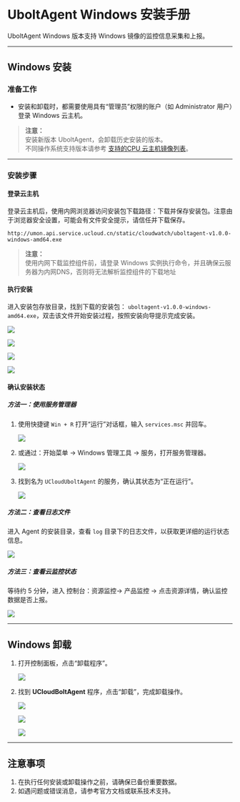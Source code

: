 
# UboltAgent Windows 安装手册

UboltAgent Windows 版本支持 Windows 镜像的监控信息采集和上报。

---

## Windows 安装

### 准备工作

- 安装和卸载时，都需要使用具有“管理员”权限的账户（如 Administrator 用户）登录 Windows 云主机。
> **注意：**  
> 安装新版本 UboltAgent，会卸载历史安装的版本。   
> 不同操作系统支持版本请参考 [支持的CPU 云主机镜像列表](cloudwatch\ublotagent\CPUHostImageList.md)。
---

### 安装步骤

#### 登录云主机

登录云主机后，使用内网浏览器访问安装包下载路径：下载并保存安装包。注意由于浏览器安全设置，可能会有文件安全提示，请信任并下载保存。

```
http://umon.api.service.ucloud.cn/static/cloudwatch/uboltagent-v1.0.0-windows-amd64.exe
```
> **注意：**  
> 使用内网下载监控组件前，请登录 Windows 实例执行命令，并且确保云服务器为内网DNS，否则将无法解析监控组件的下载地址
#### 执行安装

进入安装包存放目录，找到下载的安装包：  `uboltagent-v1.0.0-windows-amd64.exe`，双击该文件开始安装过程，按照安装向导提示完成安装。

![](images\Windows安装向导-1.PNG)

![](images\Windows安装向导-2.PNG)

![](images\Windows安装向导-3.PNG)

![](images\Windows安装向导-4.PNG)

#### 确认安装状态

##### 方法一：使用服务管理器

1. 使用快捷键 `Win + R` 打开“运行”对话框，输入 `services.msc` 并回车。

   ![](images\打开服务管理器1.png)

2. 或通过：开始菜单 -> Windows 管理工具 -> 服务，打开服务管理器。

   ![](images\打开服务管理器2.png)

3. 找到名为 `UCloudUboltAgent`  的服务，确认其状态为“正在运行”。

   ![](images\服务管理器找到服务.png)

##### 方法二：查看日志文件

进入 Agent 的安装目录，查看 `log` 目录下的日志文件，以获取更详细的运行状态信息。

![](images\Windows查看log日志文件.png)

##### 方法三：查看云监控状态

等待约 5 分钟，进入 控制台：资源监控-> 产品监控 -> 点击资源详情，确认监控数据是否上报。

![](images\控制台确认Windows数据上报.png)

---

## Windows 卸载

1. 打开控制面板，点击“卸载程序”。

   ![](images\Windows卸载步骤1.png)

2. 找到 **UCloudBoltAgent** 程序，点击“卸载”，完成卸载操作。

   ![](images\Windows卸载步骤2.png)

   ![](images\Windows卸载步骤3.png)

   ![](images\Windows卸载步骤4.png)

---

## 注意事项
1. 在执行任何安装或卸载操作之前，请确保已备份重要数据。
2. 如遇问题或错误消息，请参考官方文档或联系技术支持。


